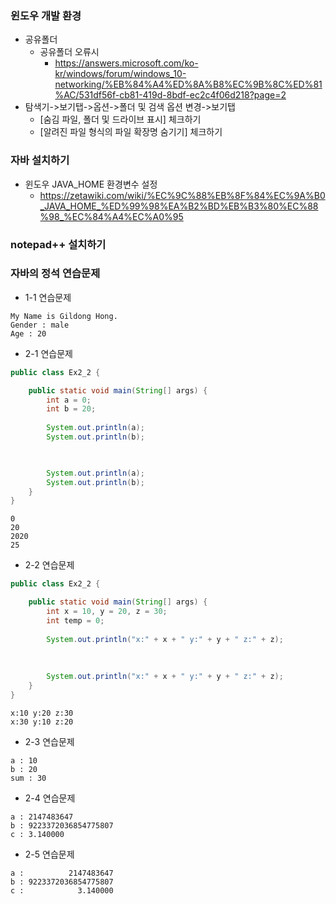 ### 윈도우 개발 환경
* 공유폴더
  - 공유폴더 오류시 
    - https://answers.microsoft.com/ko-kr/windows/forum/windows_10-networking/%EB%84%A4%ED%8A%B8%EC%9B%8C%ED%81%AC/531df56f-cb81-419d-8bdf-ec2c4f06d218?page=2
* 탐색기->보기탭->옵션->폴더 및 검색 옵션 변경->보기탭
  - [숨김 파일, 폴더 및 드라이브 표시] 체크하기
  - [알려진 파일 형식의 파일 확장명 숨기기] 체크하기
### 자바 설치하기
* 윈도우 JAVA_HOME 환경변수 설정
  - https://zetawiki.com/wiki/%EC%9C%88%EB%8F%84%EC%9A%B0_JAVA_HOME_%ED%99%98%EA%B2%BD%EB%B3%80%EC%88%98_%EC%84%A4%EC%A0%95
### notepad++ 설치하기

### 자바의 정석 연습문제
* 1-1 연습문제
```console
My Name is Gildong Hong.
Gender : male
Age : 20
```

* 2-1 연습문제
```java
public class Ex2_2 {

    public static void main(String[] args) {
        int a = 0;
        int b = 20;
        
        System.out.println(a);
        System.out.println(b);
        


        System.out.println(a);
        System.out.println(b);
    }
}
```
```console
0
20
2020
25
```
* 2-2 연습문제
```java
public class Ex2_2 {

    public static void main(String[] args) {
        int x = 10, y = 20, z = 30;
        int temp = 0;
        
        System.out.println("x:" + x + " y:" + y + " z:" + z);
        
        
        
        System.out.println("x:" + x + " y:" + y + " z:" + z);
    }
}
```
```console
x:10 y:20 z:30
x:30 y:10 z:20
```
* 2-3 연습문제
```console
a : 10
b : 20
sum : 30
```
* 2-4 연습문제
```console
a : 2147483647
b : 9223372036854775807
c : 3.140000
```
* 2-5 연습문제
```console
a :          2147483647
b : 9223372036854775807
c :            3.140000
```

